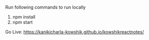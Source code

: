 Run following commands to run locally

1. npm install
2. npm start

Go Live: https://kanikicharla-kowshik.github.io/kowshikreactnotes/
